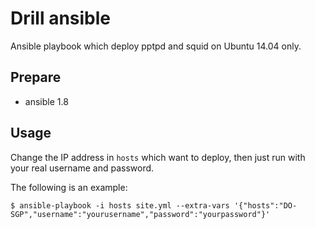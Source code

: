 Drill ansible
=============

Ansible playbook which deploy pptpd and squid on Ubuntu 14.04 only.

## Prepare
+ ansible 1.8

## Usage

Change the IP address in `hosts` which want to deploy, then just run with your real username and password.

The following is an example:

	$ ansible-playbook -i hosts site.yml --extra-vars '{"hosts":"DO-SGP","username":"yourusername","password":"yourpassword"}'

